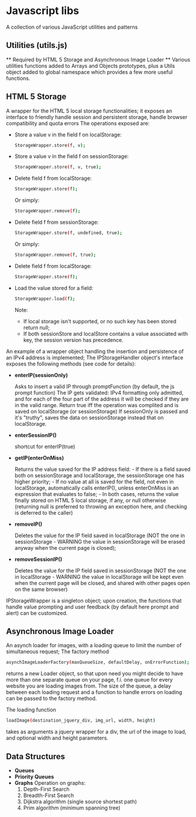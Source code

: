 # Javascript libs 

A collection of various JavaScript utilities and patterns

## Utilities (utils.js)

** Required by HTML 5 Storage and Asynchronous Image Loader **
Various utilities functions added to Arrays and Objects prototypes, plus a Utils object added to global namespace which provides a few more useful functions.

## HTML 5 Storage

A wrapper for the HTML 5 local storage functionalities; it exposes an interface to friendly handle session and persistent storage, handle browser compatibility and quota errors
The operations exposed are:

* Store a value v in the field f on localStorage:
	```bash
	StorageWrapper.store(f, v);
	```
* Store a value v in the field f on sessionStorage:
	```bash
	StorageWrapper.store(f, v, true);
	```	
* Delete field f from localStorage:
	```bash
	StorageWrapper.store(f);
	```
	
	Or simply:
	```bash
	StorageWrapper.remove(f);
	```			
* Delete field f from sessionStorage:
	```bash
	StorageWrapper.store(f, undefined, true);
	```	
	
	Or simply:
	```bash
	StorageWrapper.remove(f, true);
	```	
* Delete field f from localStorage:

	```bash
	StorageWrapper.store(f);
	```
* Load the value stored for a field:

	```bash
	StorageWrapper.load(f);
	```	
	
	Note:
	- If local storage isn't supported, or no such key has been stored return null;
	- If both sessionStore and localStore contains a value associated with key,
			the session version has precedence. 	
				
	
An example of a wrapper object handling the insertion and persistence of an IPv4 address is implemented;
The IPStorageHandler object's interface exposes the following methods (see code for details):

* **enterIP(sessionOnly)**    

	Asks to insert a valid IP through promptFunction (by default, the js prompt function)
	The IP gets validated: IPv4 formatting only admitted, and for each of the four part
	of the address it will be checked if they are in the valid range.
	Return true iff the operation was complited and is saved on localStorage (or sessionStorage)
	If sessionOnly is passed and it's "truthy", saves the data on sessionStorage instead that on localStorage.
								
* **enterSessionIP()**
      
	shortcut for enterIP(true)
				
* **getIP(enterOnMiss)**

	Returns the value saved for the IP address field:
		- If there is a field saved both on sessionStorage and localStorage, the sessionStorage one has
		higher priority;
		- If no value at all is saved for the field, not even in localStorage, automatically calls enterIP(), unless enterOnMiss
		is an expression that evaluates to false;
		- In both cases, returns the value finally stored on HTML 5 local storage, if any, or null otherwise (returning null 
		is preferred to throwing an exception here, and checking is deferred to the caller)

* **removeIP()** 

	Deletes the value for the IP field saved in localStorage (NOT the one in sessionStorage - WARNING the value in sessionStorage
		will be erased anyway when the current page is closed);

* **removeSessionIP()** 

	Deletes the value for the IP field saved in sessionStorage (NOT the one in localStorage - WARNING the value in localStorage 
		will be kept even when the current page will be closed, and shared with other pages open on the same browser)

IPStorageWrapper is a singleton object; upon creation, the functions that handle value prompting and user feedback (by default here prompt and alert) can be customized.

## Asynchronous Image Loader

An asynch loader for images, with a loading queue to limit the number of simultaneous request;
The factory method 
```bash
asynchImageLoaderFactory(maxQueueSize, defaultDelay, onErrorFunction);
```	
returns a new Loader object, so that upon need you might decide to have more than one separate queue on your page, f.i. one queue for every website you are loading images from.
The size of the queue, a delay between each loading request and a function to handle errors on loading can be passed to the factory method.

The loading function
```bash
loadImage(destination_jquery_div, img_url, width, height)
```
takes as arguments a jquery wrapper for a div, the url of the image to load, and optional width and height parameters.

	
## Data Structures
* **Queues**
* **Priority Queues**
* **Graphs**
	Operation on graphs:
	1. Depth-First Search
	2. Breadth-First Search
	3. Dijkstra algorithm (single source shortest path)
	4. Prim algorithm (minimum spanning tree)